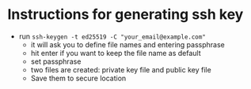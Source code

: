 # Instructions for generating ssh key
- run ```ssh-keygen -t ed25519 -C "your_email@example.com"```
    - it will ask you to define file names and entering passphrase
    - hit enter if you want to keep the file name as default
    - set passphrase
    - two files are created: private key file and public key file
    - Save them to secure location